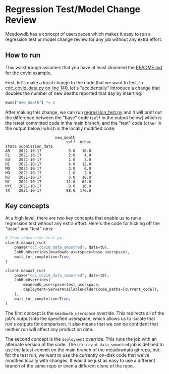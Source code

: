 # Regression Test/Model Change Review
Meadowdb has a concept of userspaces which makes it easy to run a regression test or
model change review for any job without any extra effort.

## How to run

This walkthrough assumes that you have at least skimmed the [README.md](README.md) for
the covid example.

First, let's make a local change to the code that we want to test. In [cdc_covid_data.py
on line 140](covid_data/cdc_covid_data.py#L140), let's "accidentally" introduce a change
that doubles the number of new deaths reported that day by inserting:

```python
ewms["new_death"] *= 2
```

After making this change, we can run [regression_test.py](regression_test.py) and it
will print out the difference between the "base" code (`self` in the output below) which
is the latest committed code in the main branch, and the "test" code (`other` in the
output below) which is the locally modified code:

```
                      new_death       
                           self  other
state submission_date                 
AR    2021-10-17            5.0   10.0
FL    2021-10-17            2.0    4.0
GU    2021-10-17            1.0    2.0
HI    2021-10-17            6.0   12.0
MD    2021-10-17            3.0    6.0
MO    2021-10-17            1.0    2.0
NJ    2021-10-17            5.0   10.0
NY    2021-10-17           31.0   62.0
NYC   2021-10-17            8.0   16.0
TX    2021-10-17           88.0  176.0
```

## Key concepts

At a high level, there are two key concepts that enable us to run a regression test
without any extra effort. Here's the code for kicking off the "base" and "test" runs:

```python
# from regression_test.py
client.manual_run(
    pname("cdc_covid_data_smoothed", date=t0),
    JobRunOverrides(meadowdb_userspace=base_userspace),
    wait_for_completion=True,
)

client.manual_run(
    pname("cdc_covid_data_smoothed", date=t0),
    JobRunOverrides(
        meadowdb_userspace=test_userspace,
        deployment=ServerAvailableFolder(code_paths=[current_code]),
    ),
    wait_for_completion=True,
)
```

The first concept is the `meadowdb_userspace` override. This redirects all of the job's
output into the specified userspace, which allows us to isolate that run's outputs for
comparison. It also means that we can be confident that neither run will affect any
production data.

The second concept is the `deployment` override. This runs the job with an alternate
version of the code. The `cdc_covid_data_smoothed` job is defined to use the latest
commit on the main branch of the meadowdata git repo, but for the test run, we want to
use the currently on-disk code that we've modified locally with changes. It would be
just as easy to use a different branch of the same repo or even a different clone of the
repo. 
